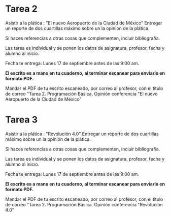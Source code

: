 # Tarea 2
Asistir a la plática : "El nuevo Aeropuerto de la Ciudad de México" 
Entregar un reporte de dos cuartillas máximo sobre un la opinión de la plática.

Si haces referencias a otras cosas que complementen, incluir bibliografía.

Las tarea es  individual y se ponen los datos de asignatura, profesor, fecha y alumno al inicio.

Fecha te entrega: Lunes 17 de septiembre antes de las 9:00 am.

**El escrito es a mano en tu cuaderno, al terminar escanear para enviarlo en formato PDF.**

Mandar el PDF de tu escrito escaneado, por correo al profesor, con el titulo de correo "Tarea 2. Programación Básica. Opinión conferencia "El nuevo Aeropuerto de la Ciudad de México"  

# Tarea 3
Asistir a la plática : "Revolución 4.0" 
Entregar un reporte de dos cuartillas máximo sobre un la opinión de la plática.

Si haces referencias a otras cosas que complementen, incluir bibliografía.

Las tarea es  individual y se ponen los datos de asignatura, profesor, fecha y alumno al inicio.

Fecha te entrega: Lunes 17 de septiembre antes de las 9:00 am.

**El escrito es a mano en tu cuaderno, al terminar escanear para enviarlo en formato PDF.**

Mandar el PDF de tu escrito escaneado, por correo al profesor, con el titulo de correo "Tarea 2. Programación Básica. Opinión conferencia "Revolución 4.0" 

